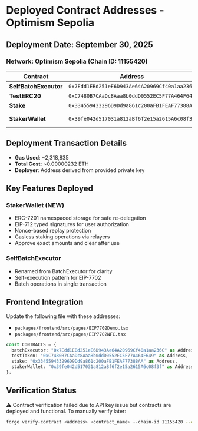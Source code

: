 # Deployed Contract Addresses - Optimism Sepolia

## Deployment Date: September 30, 2025

### Network: Optimism Sepolia (Chain ID: 11155420)

| Contract | Address | Description |
|----------|---------|-------------|
| **SelfBatchExecutor** | `0x7Edd1EBd251eE6D943Ae64A20969Cf40a1aa236C` | EIP-7702 delegation contract for batch execution |
| **TestERC20** | `0xC7480B7CAaDc8Aaa8b0ddD0552EC5F77A464F649` | Test ERC20 token with public mint function |
| **Stake** | `0x334559433296D9Dd9a861c200aFB1FEAF77388AA` | Example staking contract |
| **StakerWallet** | `0x39fe042d517031a812aBf6f2e15a2615A6c08f3f` | Gasless staking via EIP-7702 (relayer: 0x872D0Cf468Ee82cC7D6828f63DDceebb7F19eA19) |

## Deployment Transaction Details

- **Gas Used**: ~2,318,835
- **Total Cost**: ~0.00000232 ETH
- **Deployer**: Address derived from provided private key

## Key Features Deployed

### StakerWallet (NEW)
- ERC-7201 namespaced storage for safe re-delegation
- EIP-712 typed signatures for user authorization
- Nonce-based replay protection
- Gasless staking operations via relayers
- Approve exact amounts and clear after use

### SelfBatchExecutor
- Renamed from BatchExecutor for clarity
- Self-execution pattern for EIP-7702
- Batch operations in single transaction

## Frontend Integration

Update the following file with these addresses:
- `packages/frontend/src/pages/EIP7702Demo.tsx`
- `packages/frontend/src/pages/EIP7702NFC.tsx`

```typescript
const CONTRACTS = {
  batchExecutor: "0x7Edd1EBd251eE6D943Ae64A20969Cf40a1aa236C" as Address,
  testToken: "0xC7480B7CAaDc8Aaa8b0ddD0552EC5F77A464F649" as Address,
  stake: "0x334559433296D9Dd9a861c200aFB1FEAF77388AA" as Address,
  stakerWallet: "0x39fe042d517031a812aBf6f2e15a2615A6c08f3f" as Address,
};
```

## Verification Status

⚠️ Contract verification failed due to API key issue but contracts are deployed and functional.
To manually verify later:
```bash
forge verify-contract <address> <contract_name> --chain-id 11155420 --etherscan-api-key <valid_key>
```